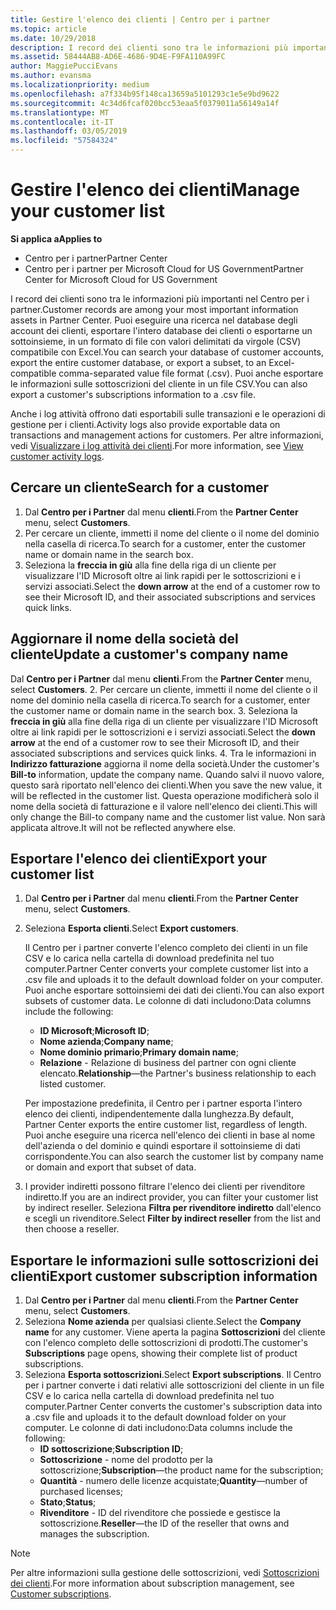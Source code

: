 ```yaml
---
title: Gestire l'elenco dei clienti | Centro per i partner
ms.topic: article
ms.date: 10/29/2018
description: I record dei clienti sono tra le informazioni più importanti nel Centro per i partner.
ms.assetid: 58444AB8-AD6E-4686-9D4E-F9FA110A99FC
author: MaggiePucciEvans
ms.author: evansma
ms.localizationpriority: medium
ms.openlocfilehash: a7f334b95f148ca13659a5101293c1e5e9bd9622
ms.sourcegitcommit: 4c34d6fcaf020bcc53eaa5f0379011a56149a14f
ms.translationtype: MT
ms.contentlocale: it-IT
ms.lasthandoff: 03/05/2019
ms.locfileid: "57584324"
---
```

# <a name="manage-your-customer-list"></a><span data-ttu-id="5dc74-103">Gestire l'elenco dei clienti</span><span class="sxs-lookup"><span data-stu-id="5dc74-103">Manage your customer list</span></span>

<span data-ttu-id="5dc74-104">**Si applica a**</span><span class="sxs-lookup"><span data-stu-id="5dc74-104">**Applies to**</span></span>

-  <span data-ttu-id="5dc74-105">Centro per i partner</span><span class="sxs-lookup"><span data-stu-id="5dc74-105">Partner Center</span></span>
-  <span data-ttu-id="5dc74-106">Centro per i partner per Microsoft Cloud for US Government</span><span class="sxs-lookup"><span data-stu-id="5dc74-106">Partner Center for Microsoft Cloud for US Government</span></span>


<span data-ttu-id="5dc74-107">I record dei clienti sono tra le informazioni più importanti nel Centro per i partner.</span><span class="sxs-lookup"><span data-stu-id="5dc74-107">Customer records are among your most important information assets in Partner Center.</span></span> <span data-ttu-id="5dc74-108">Puoi eseguire una ricerca nel database degli account dei clienti, esportare l'intero database dei clienti o esportarne un sottoinsieme, in un formato di file con valori delimitati da virgole (CSV) compatibile con Excel.</span><span class="sxs-lookup"><span data-stu-id="5dc74-108">You can search your database of customer accounts, export the entire customer database, or export a subset, to an Excel-compatible comma-separated value file format (.csv).</span></span> <span data-ttu-id="5dc74-109">Puoi anche esportare le informazioni sulle sottoscrizioni del cliente in un file CSV.</span><span class="sxs-lookup"><span data-stu-id="5dc74-109">You can also export a customer's subscriptions information to a .csv file.</span></span>

<span data-ttu-id="5dc74-110">Anche i log attività offrono dati esportabili sulle transazioni e le operazioni di gestione per i clienti.</span><span class="sxs-lookup"><span data-stu-id="5dc74-110">Activity logs also provide exportable data on transactions and management actions for customers.</span></span> <span data-ttu-id="5dc74-111">Per altre informazioni, vedi [Visualizzare i log attività dei clienti](activity-logs.md).</span><span class="sxs-lookup"><span data-stu-id="5dc74-111">For more information, see [View customer activity logs](activity-logs.md).</span></span>


## <a name="search-for-a-customer"></a><span data-ttu-id="5dc74-112">Cercare un cliente</span><span class="sxs-lookup"><span data-stu-id="5dc74-112">Search for a customer</span></span>

1.  <span data-ttu-id="5dc74-113">Dal **Centro per i Partner** dal menu **clienti**.</span><span class="sxs-lookup"><span data-stu-id="5dc74-113">From the **Partner Center** menu, select **Customers**.</span></span>
2.  <span data-ttu-id="5dc74-114">Per cercare un cliente, immetti il nome del cliente o il nome del dominio nella casella di ricerca.</span><span class="sxs-lookup"><span data-stu-id="5dc74-114">To search for a customer, enter the customer name or domain name in the search box.</span></span>
3.  <span data-ttu-id="5dc74-115">Seleziona la **freccia in giù** alla fine della riga di un cliente per visualizzare l'ID Microsoft oltre ai link rapidi per le sottoscrizioni e i servizi associati.</span><span class="sxs-lookup"><span data-stu-id="5dc74-115">Select the **down arrow** at the end of a customer row to see their Microsoft ID, and their associated subscriptions and services quick links.</span></span>

## <a name="update-a-customers-company-name"></a><span data-ttu-id="5dc74-116">Aggiornare il nome della società del cliente</span><span class="sxs-lookup"><span data-stu-id="5dc74-116">Update a customer's company name</span></span>

<span data-ttu-id="5dc74-117">Dal **Centro per i Partner** dal menu **clienti**.</span><span class="sxs-lookup"><span data-stu-id="5dc74-117">From the **Partner Center** menu, select **Customers**.</span></span>
2.  <span data-ttu-id="5dc74-118">Per cercare un cliente, immetti il nome del cliente o il nome del dominio nella casella di ricerca.</span><span class="sxs-lookup"><span data-stu-id="5dc74-118">To search for a customer, enter the customer name or domain name in the search box.</span></span>
3.  <span data-ttu-id="5dc74-119">Seleziona la **freccia in giù** alla fine della riga di un cliente per visualizzare l'ID Microsoft oltre ai link rapidi per le sottoscrizioni e i servizi associati.</span><span class="sxs-lookup"><span data-stu-id="5dc74-119">Select the **down arrow** at the end of a customer row to see their Microsoft ID, and their associated subscriptions and services quick links.</span></span>
4.  <span data-ttu-id="5dc74-120">Tra le informazioni in **Indirizzo fatturazione** aggiorna il nome della società.</span><span class="sxs-lookup"><span data-stu-id="5dc74-120">Under the customer's **Bill-to** information, update the company name.</span></span> <span data-ttu-id="5dc74-121">Quando salvi il nuovo valore, questo sarà riportato nell'elenco dei clienti.</span><span class="sxs-lookup"><span data-stu-id="5dc74-121">When you save the new value, it will be reflected in the customer list.</span></span> <span data-ttu-id="5dc74-122">Questa operazione modificherà solo il nome della società di fatturazione e il valore nell'elenco dei clienti.</span><span class="sxs-lookup"><span data-stu-id="5dc74-122">This will only change the Bill-to company name and the customer list value.</span></span> <span data-ttu-id="5dc74-123">Non sarà applicata altrove.</span><span class="sxs-lookup"><span data-stu-id="5dc74-123">It will not be reflected anywhere else.</span></span>

## <a name="export-your-customer-list"></a><span data-ttu-id="5dc74-124">Esportare l'elenco dei clienti</span><span class="sxs-lookup"><span data-stu-id="5dc74-124">Export your customer list</span></span>

1.  <span data-ttu-id="5dc74-125">Dal **Centro per i Partner** dal menu **clienti**.</span><span class="sxs-lookup"><span data-stu-id="5dc74-125">From the **Partner Center** menu, select **Customers**.</span></span>
2.  <span data-ttu-id="5dc74-126">Seleziona **Esporta clienti**.</span><span class="sxs-lookup"><span data-stu-id="5dc74-126">Select **Export customers**.</span></span>

    <span data-ttu-id="5dc74-127">Il Centro per i partner converte l'elenco completo dei clienti in un file CSV e lo carica nella cartella di download predefinita nel tuo computer.</span><span class="sxs-lookup"><span data-stu-id="5dc74-127">Partner Center converts your complete customer list into a .csv file and uploads it to the default download folder on your computer.</span></span> <span data-ttu-id="5dc74-128">Puoi anche esportare sottoinsiemi dei dati dei clienti.</span><span class="sxs-lookup"><span data-stu-id="5dc74-128">You can also export subsets of customer data.</span></span> <span data-ttu-id="5dc74-129">Le colonne di dati includono:</span><span class="sxs-lookup"><span data-stu-id="5dc74-129">Data columns include the following:</span></span>

    -   <span data-ttu-id="5dc74-130">**ID Microsoft**;</span><span class="sxs-lookup"><span data-stu-id="5dc74-130">**Microsoft ID**;</span></span>
    -   <span data-ttu-id="5dc74-131">**Nome azienda**;</span><span class="sxs-lookup"><span data-stu-id="5dc74-131">**Company name**;</span></span>
    -   <span data-ttu-id="5dc74-132">**Nome dominio primario**;</span><span class="sxs-lookup"><span data-stu-id="5dc74-132">**Primary domain name**;</span></span>
    -   <span data-ttu-id="5dc74-133">**Relazione** - Relazione di business del partner con ogni cliente elencato.</span><span class="sxs-lookup"><span data-stu-id="5dc74-133">**Relationship**—the Partner's business relationship to each listed customer.</span></span>

    <span data-ttu-id="5dc74-134">Per impostazione predefinita, il Centro per i partner esporta l'intero elenco dei clienti, indipendentemente dalla lunghezza.</span><span class="sxs-lookup"><span data-stu-id="5dc74-134">By default, Partner Center exports the entire customer list, regardless of length.</span></span> <span data-ttu-id="5dc74-135">Puoi anche eseguire una ricerca nell'elenco dei clienti in base al nome dell'azienda o del dominio e quindi esportare il sottoinsieme di dati corrispondente.</span><span class="sxs-lookup"><span data-stu-id="5dc74-135">You can also search the customer list by company name or domain and export that subset of data.</span></span>

3.  <span data-ttu-id="5dc74-136">I provider indiretti possono filtrare l'elenco dei clienti per rivenditore indiretto.</span><span class="sxs-lookup"><span data-stu-id="5dc74-136">If you are an indirect provider, you can filter your customer list by indirect reseller.</span></span> <span data-ttu-id="5dc74-137">Seleziona **Filtra per rivenditore indiretto** dall'elenco e scegli un rivenditore.</span><span class="sxs-lookup"><span data-stu-id="5dc74-137">Select **Filter by indirect reseller** from the list and then choose a reseller.</span></span>


## <a name="export-customer-subscription-information"></a><span data-ttu-id="5dc74-138">Esportare le informazioni sulle sottoscrizioni dei clienti</span><span class="sxs-lookup"><span data-stu-id="5dc74-138">Export customer subscription information</span></span>

1.  <span data-ttu-id="5dc74-139">Dal **Centro per i Partner** dal menu **clienti**.</span><span class="sxs-lookup"><span data-stu-id="5dc74-139">From the **Partner Center** menu, select **Customers**.</span></span>
2.  <span data-ttu-id="5dc74-140">Seleziona **Nome azienda** per qualsiasi cliente.</span><span class="sxs-lookup"><span data-stu-id="5dc74-140">Select the **Company name** for any customer.</span></span> <span data-ttu-id="5dc74-141">Viene aperta la pagina **Sottoscrizioni** del cliente con l'elenco completo delle sottoscrizioni di prodotti.</span><span class="sxs-lookup"><span data-stu-id="5dc74-141">The customer's **Subscriptions** page opens, showing their complete list of product subscriptions.</span></span>
3.  <span data-ttu-id="5dc74-142">Seleziona **Esporta sottoscrizioni**.</span><span class="sxs-lookup"><span data-stu-id="5dc74-142">Select **Export subscriptions**.</span></span> <span data-ttu-id="5dc74-143">Il Centro per i partner converte i dati relativi alle sottoscrizioni del cliente in un file CSV e lo carica nella cartella di download predefinita nel tuo computer.</span><span class="sxs-lookup"><span data-stu-id="5dc74-143">Partner Center converts the customer's subscription data into a .csv file and uploads it to the default download folder on your computer.</span></span> <span data-ttu-id="5dc74-144">Le colonne di dati includono:</span><span class="sxs-lookup"><span data-stu-id="5dc74-144">Data columns include the following:</span></span>
    -   <span data-ttu-id="5dc74-145">**ID sottoscrizione**;</span><span class="sxs-lookup"><span data-stu-id="5dc74-145">**Subscription ID**;</span></span>
    -   <span data-ttu-id="5dc74-146">**Sottoscrizione** - nome del prodotto per la sottoscrizione;</span><span class="sxs-lookup"><span data-stu-id="5dc74-146">**Subscription**—the product name for the subscription;</span></span>
    -   <span data-ttu-id="5dc74-147">**Quantità** - numero delle licenze acquistate;</span><span class="sxs-lookup"><span data-stu-id="5dc74-147">**Quantity**—number of purchased licenses;</span></span>
    -   <span data-ttu-id="5dc74-148">**Stato**;</span><span class="sxs-lookup"><span data-stu-id="5dc74-148">**Status**;</span></span>
    -   <span data-ttu-id="5dc74-149">**Rivenditore** - ID del rivenditore che possiede e gestisce la sottoscrizione.</span><span class="sxs-lookup"><span data-stu-id="5dc74-149">**Reseller**—the ID of the reseller that owns and manages the subscription.</span></span>

> [!NOTE]  
> <span data-ttu-id="5dc74-150">Per altre informazioni sulla gestione delle sottoscrizioni, vedi [Sottoscrizioni dei clienti](customer-subscriptions.md).</span><span class="sxs-lookup"><span data-stu-id="5dc74-150">For more information about subscription management, see [Customer subscriptions](customer-subscriptions.md).</span></span>

     

 

 



